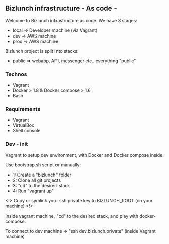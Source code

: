 ## Bizlunch infrastructure - As code -

Welcome to Bizlunch infrastructure as code. We have 3 stages:
- local => Developer machine (via Vagrant)
- dev => AWS machine
- prod => AWS machine

Bizlunch project is split into stacks:
- public => webapp, API, messenger etc.. everything "public"

### Technos

- Vagrant
- Docker > 1.8 & Docker compose > 1.6
- Bash

### Requirements

- Vagrant
- VirtualBox
- Shell console

### Dev - init

Vagrant to setup dev environment, with Docker and Docker compose inside.

Use bootstrap.sh script or manually:

- 1: Create a "bizlunch" folder
- 2: Clone all git projects
- 3: "cd" to the desired stack
- 4: Run "vagrant up"

<!> Copy or symlink your ssh private key to BIZLUNCH_ROOT (on your machine) <!>

Inside vagrant machine, "cd" to the desired stack, and play with docker-compose.

To connect to dev machine => "ssh dev.bizlunch.private" (inside Vagrant machine)